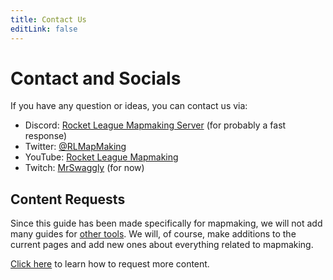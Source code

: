 ```yaml
---
title: Contact Us
editLink: false
---
```

# Contact and Socials

If you have any question or ideas, you can contact us via:

* Discord: [Rocket League Mapmaking Server](https://discord.gg/PWu3ZWa) (for probably a fast response)
* Twitter: [@RLMapMaking](https://twitter.com/rlmapmaking)
* YouTube: [Rocket League Mapmaking](https://www.youtube.com/channel/UCp6gkqadtgsaZmPnex9MNiA)
* Twitch: [MrSwaggly](https://www.twitch.tv/mrswaggly) (for now)

## Content Requests

Since this guide has been made specifically for mapmaking, we will not add many guides for [other tools](../faq.md). We will, of course, make additions to the current pages and add new ones about everything related to mapmaking.

[Click here](contribute.md) to learn how to request more content.

